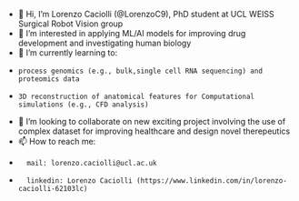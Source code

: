 - 👋 Hi, I’m Lorenzo Caciolli (@LorenzoC9), PhD student at UCL WEISS Surgical Robot Vision group
- 👀 I’m interested in applying ML/AI models for improving drug development and investigating human biology 
- 🌱 I’m currently learning to:
-     process genomics (e.g., bulk,single cell RNA sequencing) and proteomics data
-     3D reconstruction of anatomical features for Computational simulations (e.g., CFD analysis)
- 💞️ I’m looking to collaborate on new exciting project involving the use of complex dataset for improving healthcare and design novel therepeutics
- 📫 How to reach me:
-       mail: lorenzo.caciolli@ucl.ac.uk
-       linkedin: Lorenzo Caciolli (https://www.linkedin.com/in/lorenzo-caciolli-62103lc)

<!---
LorenzoC9/LorenzoC9 is a ✨ special ✨ repository because its `README.md` (this file) appears on your GitHub profile.
You can click the Preview link to take a look at your changes.
--->
